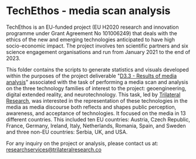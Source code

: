 # TechEthos - media scan analysis

TechEthos is an EU-funded project (EU H2020 research and innovation programme under Grant Agreement No 101006249) that deals with the ethics of the new and emerging technologies anticipated to have high socio-economic impact. The project involves ten scientific partners and six science engagement organisations and run from January 2021 to the end of 2023.

This folder contains the scripts to generate statistics and visuals developed within the purposes of the project deliverable "[D3.3 - Results of media analysis](https://www.techethos.eu/results-of-media-analysis/)" associated with the task of performing a media scan and analysis on the three technology families of interest to the project: geoengineering, digital extended reality, and neurotechnology. This task, led by [Trilateral Research](https://trilateralresearch.com/about), was interested in the representation of these technologies in the media as media discourse both reflects and shapes public perception, awareness, and acceptance of technologies. It focused on the media in 13 different countries. This included ten EU countries: Austria, Czech Republic, France, Germany, Ireland, Italy, Netherlands, Romania, Spain, and Sweden and three non-EU countries: Serbia, UK, and USA.

For any inquiry on the project or analysis, please contact us at: researchservices@trilateralresearch.co
